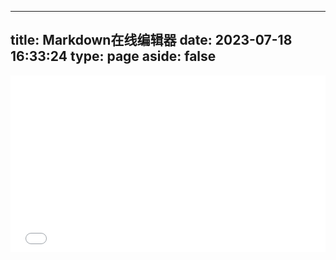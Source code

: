 
---

title: Markdown在线编辑器
date: 2023-07-18 16:33:24
type: page
aside: false
---

 <style type="text/css">
  .autoHDiv {
position: relative;
padding-bottom: 56.25%;
height: 0;
overflow: hidden;
}
.autoHDiv iframe,
.autoHDiv object,
.autoHDiv embed {
position: absolute;
top: 0;
left: 0;
width: 100%;
height: 100%;
}
</style>
<p class="autoHDiv">
  <iframe id="iFrame" name="iframe1" class="flexiframe" src="/html/editormd/examples/full.html" style="width:100%;" marginwidth="0" frameborder="no" scrolling="no" allowTransparency="true"></iframe>
</p>

<!--
<link rel="stylesheet" href="/custom/editormd/css/editormd.css" />
<div id="test-editor">
    <textarea style="display:none;">### 关于 Editor.md

**Editor.md** 是一款开源的、可嵌入的 Markdown 在线编辑器（组件），基于 CodeMirror、jQuery 和 Marked 构建。
    </textarea>
</div>

<script src="https://cdn.bootcss.com/jquery/1.11.3/jquery.min.js"></script>

<script src="/custom/editormd/editormd.min.js"></script>
<script type="text/javascript">
    $(function() {
        var editor = editormd("test-editor", {
            // width  : "100%",
            // height : "500px",
            path   : "/custom/editormd/lib/"
        });
    });
</script>
-->